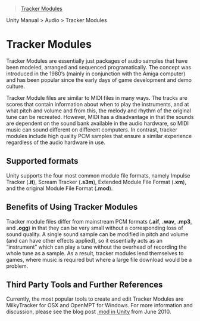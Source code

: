 > [Tracker Modules](https://docs.unity3d.com/Manual/TrackerModules.html)

Unity Manual > Audio > Tracker Modules

# Tracker Modules

Tracker Modules are essentially just packages of audio samples that have been modeled, arranged and sequenced programatically. The concept was introduced in the 1980’s (mainly in conjunction with the Amiga computer) and has been popular since the early days of game development and demo culture.

Tracker Module files are similar to MIDI files in many ways. The tracks are scores that contain information about when to play the instruments, and at what pitch and volume and from this, the melody and rhythm of the original tune can be recreated. However, MIDI has a disadvantage in that the sounds are dependent on the sound bank available in the audio hardware, so MIDI music can sound different on different computers. In contrast, tracker modules include high quality PCM samples that ensure a similar experience regardless of the audio hardware in use.

## Supported formats

Unity supports the four most common module file formats, namely Impulse Tracker (**.it**), Scream Tracker (**.s3m**), Extended Module File Format (**.xm**), and the original Module File Format (**.mod**).

## Benefits of Using Tracker Modules

Tracker module files differ from mainstream PCM formats (**.aif**, **.wav**, **.mp3**, and **.ogg**) in that they can be very small without a corresponding loss of sound quality. A single sound sample can be modified in pitch and volume (and can have other effects applied), so it essentially acts as an “instrument” which can play a tune without the overhead of recording the whole tune as a sample. As a result, tracker modules lend themselves to games, where music is required but where a large file download would be a problem.

## Third Party Tools and Further References

Currently, the most popular tools to create and edit Tracker Modules are MilkyTracker for OSX and OpenMPT for Windows. For more information and discussion, please see the blog post [.mod in Unity](http://blogs.unity3d.com/2010/06/29/mod-in-unity/) from June 2010.